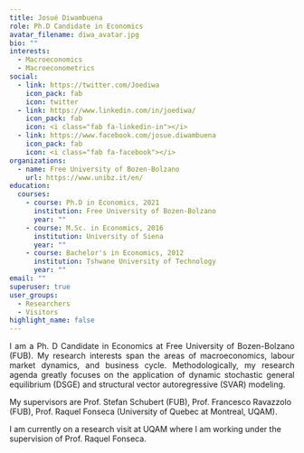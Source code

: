 ```yaml
---
title: Josué Diwambuena
role: Ph.D Candidate in Economics
avatar_filename: diwa_avatar.jpg
bio: ""
interests:
  - Macroeconomics
  - Macroeconometrics
social:
  - link: https://twitter.com/Joediwa
    icon_pack: fab
    icon: twitter
  - link: https://www.linkedin.com/in/joediwa/
    icon_pack: fab
    icon: <i class="fab fa-linkedin-in"></i>
  - link: https://www.facebook.com/josue.diwambuena
    icon_pack: fab
    icon: <i class="fab fa-facebook"></i>
organizations:
  - name: Free University of Bozen-Bolzano
    url: https://www.unibz.it/en/
education:
  courses:
    - course: Ph.D in Economics, 2021
      institution: Free University of Bozen-Bolzano
      year: ""
    - course: M.Sc. in Economics, 2016
      institution: University of Siena
      year: ""
    - course: Bachelor's in Economics, 2012
      institution: Tshwane University of Technology
      year: ""
email: ""
superuser: true
user_groups:
  - Researchers
  - Visitors
highlight_name: false
---
```

<p style="text-align:justify">I am a Ph. D Candidate in Economics at Free University of Bozen-Bolzano (FUB). My research interests span the areas of macroeconomics, labour market dynamics, and business cycle. Methodologically, my research agenda greatly focuses on the application of dynamic stochastic general equilibrium (DSGE) and structural vector autoregressive (SVAR) modeling.

My supervisors are Prof. Stefan Schubert (FUB), Prof.  Francesco Ravazzolo (FUB), Prof. Raquel Fonseca (University of Quebec at Montreal, UQAM).

I am currently on a research visit at UQAM where I am working under the supervision of Prof. Raquel Fonseca.</p>

